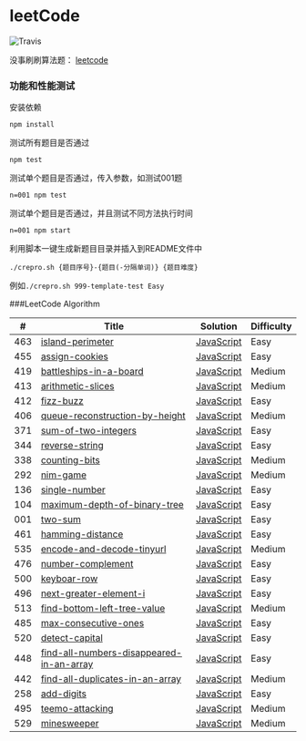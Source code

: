 # leetCode
![Travis](https://img.shields.io/travis/rust-lang/rust.svg)

没事刷刷算法题： [leetcode](https://leetcode.com/problemset/algorithms/)

### 功能和性能测试
安装依赖
```
npm install
```
测试所有题目是否通过
```
npm test
```
测试单个题目是否通过，传入参数，如测试001题
```
n=001 npm test
```
测试单个题目是否通过，并且测试不同方法执行时间
```
n=001 npm start
```
利用脚本一键生成新题目目录并插入到README文件中
```
./crepro.sh {题目序号}-{题目(-分隔单词)} {题目难度}
```
例如`./crepro.sh 999-template-test Easy`

###LeetCode Algorithm

| # | Title | Solution | Difficulty |
|---| ----- | -------- | ---------- |
|463|[island-perimeter](https://leetcode.com/problems/island-perimeter/)| [JavaScript](./problems/463-island-perimeter/index.js)|Easy|
|455|[assign-cookies](https://oj.leetcode.com/problems/assign-cookies/)| [JavaScript](./problems/455-assign-cookies/index.js)|Easy|
|419|[battleships-in-a-board](https://leetcode.com/problems/battleships-in-a-board/)| [JavaScript](./problems/419-battleships-in-a-board/index.js)|Medium|
|413|[arithmetic-slices](https://leetcode.com/problems/arithmetic-slices/)| [JavaScript](./problems/413-arithmetic-slices/index.js)|Medium|
|412|[fizz-buzz](https://leetcode.com/problems/fizz-buzz/)| [JavaScript](./problems/412-fizz-buzz/index.js)|Easy|
|406|[queue-reconstruction-by-height](https://leetcode.com/problems/queue-reconstruction-by-height/)| [JavaScript](./problems/406-queue-reconstruction-by-height/index.js)|Medium|
|371|[sum-of-two-integers](https://leetcode.com/problems/sum-of-two-integers/)| [JavaScript](./problems/371-sum-of-two-integers/index.js)|Easy|
|344|[reverse-string](https://leetcode.com/problems/reverse-string/)| [JavaScript](./problems/344-reverse-string/index.js)|Easy|
|338|[counting-bits](https://leetcode.com/problems/counting-bits/)| [JavaScript](./problems/338-counting-bits/index.js)|Medium|
|292|[nim-game](https://leetcode.com/problems/nim-game/)| [JavaScript](./problems/292-nim-game/index.js)|Medium|
|136|[single-number](https://leetcode.com/problems/single-number/)| [JavaScript](./problems/136-single-number/index.js)|Easy|
|104|[maximum-depth-of-binary-tree](https://oj.leetcode.com/problems/maximum-depth-of-binary-tree/)| [JavaScript](./problems/104-maximum-depth-of-binary-tree/index.js)|Easy|
|001|[two-sum](https://oj.leetcode.com/problems/two-sum/)| [JavaScript](./problems/001-two-num/index.js)|Easy|
|461|[hamming-distance](https://oj.leetcode.com/problems/hamming-distance/)| [JavaScript](./problems/461-hamming-distance/index.js)|Easy|
|535|[encode-and-decode-tinyurl](https://oj.leetcode.com/problems/encode-and-decode-tinyurl/)| [JavaScript](./problems/535-encode-and-decode-tinyurl/index.js)|Medium|
|476|[number-complement](https://oj.leetcode.com/problems/number-complement/)| [JavaScript](./problems/476-number-complement/index.js)|Easy|
|500|[keyboar-row](https://oj.leetcode.com/problems/keyboar-row/)| [JavaScript](./problems/500-keyboar-row/index.js)|Easy|
|496|[next-greater-element-i](https://oj.leetcode.com/problems/next-greater-element-i/)| [JavaScript](./problems/496-next-greater-element-i/index.js)|Easy|
|513|[find-bottom-left-tree-value](https://oj.leetcode.com/problems/find-bottom-left-tree-value/)| [JavaScript](./problems/513-find-bottom-left-tree-value/index.js)|Medium|
|485|[max-consecutive-ones](https://oj.leetcode.com/problems/max-consecutive-ones/)| [JavaScript](./problems/485-max-consecutive-ones/index.js)|Easy|
|520|[detect-capital](https://oj.leetcode.com/problems/detect-capital/)| [JavaScript](./problems/520-detect-capital/index.js)|Easy|
|448|[find-all-numbers-disappeared-in-an-array](https://oj.leetcode.com/problems/find-all-numbers-disappeared-in-an-array/)| [JavaScript](./problems/448-find-all-numbers-disappeared-in-an-array/index.js)|Easy|
|442|[find-all-duplicates-in-an-array](https://oj.leetcode.com/problems/find-all-duplicates-in-an-array/)| [JavaScript](./problems/442-find-all-duplicates-in-an-array/index.js)|Medium|
|258|[add-digits](https://oj.leetcode.com/problems/add-digits/)| [JavaScript](./problems/258-add-digits/index.js)|Easy|
|495|[teemo-attacking](https://oj.leetcode.com/problems/teemo-attacking/)| [JavaScript](./problems/495-teemo-attacking/index.js)|Medium|
|529|[minesweeper](https://oj.leetcode.com/problems/minesweeper/)| [JavaScript](./problems/529-minesweeper/index.js)|Medium|
